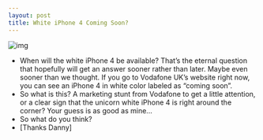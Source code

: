 ```yaml
---
layout: post
title: White iPhone 4 Coming Soon?
---
```

![img](http://media.idownloadblog.com/wp-content/uploads/2011/02/Vodafone-White-iPhone-4.png)
* When will the white iPhone 4 be available? That’s the eternal question that hopefully will get an answer sooner rather than later. Maybe even sooner than we thought. If you go to Vodafone UK’s website right now, you can see an iPhone 4 in white color labeled as “coming soon”.
* So what is this? A marketing stunt from Vodafone to get a little attention, or a clear sign that the unicorn white iPhone 4 is right around the corner? Your guess is as good as mine…
* So what do you think?
* [Thanks Danny]

